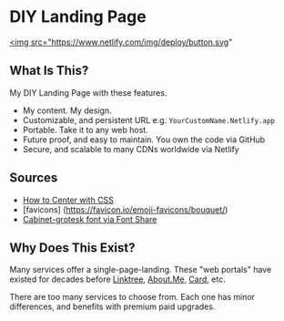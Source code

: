# DIY Landing Page

<a href="https://app.netlify.com/start/deploy?repository=https://github.com/JessSkyWatcher21/diy-landing-spring"><img src="https://www.netlify.com/img/deploy/button.svg"

## What Is This? 
My DIY Landing Page with these features. 

* My content. My design.
* Customizable, and persistent URL e.g. `YourCustomName.Netlify.app`
* Portable. Take it to any web host. 
* Future proof, and easy to maintain. You own the code via GitHub
* Secure, and scalable to many CDNs worldwide via Netlify

## Sources
* [How to Center with CSS](https://coryrylan.com/blog/how-to-center-in-css-with-css-grid)
* [favicons] (https://favicon.io/emoji-favicons/bouquet/)
* [Cabinet-grotesk font via Font Share](https://www.fontshare.com/fonts/cabinet-grotesk)

## Why Does This Exist? 
Many services offer a single-page-landing. These "web portals" have existed for decades before [Linktree](https://linktr.ee/), [About.Me](https://about.me), [Card](https://carrd.co/), etc.

There are too many services to choose from. Each one has minor differences, and benefits with premium paid upgrades. 
